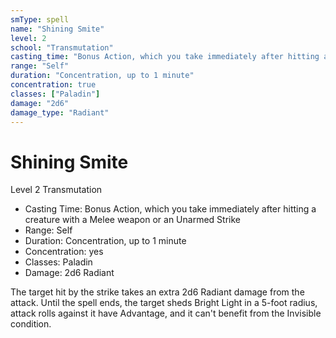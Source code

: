 ```yaml
---
smType: spell
name: "Shining Smite"
level: 2
school: "Transmutation"
casting_time: "Bonus Action, which you take immediately after hitting a creature with a Melee weapon or an Unarmed Strike"
range: "Self"
duration: "Concentration, up to 1 minute"
concentration: true
classes: ["Paladin"]
damage: "2d6"
damage_type: "Radiant"
---
```


# Shining Smite
Level 2 Transmutation

- Casting Time: Bonus Action, which you take immediately after hitting a creature with a Melee weapon or an Unarmed Strike
- Range: Self
- Duration: Concentration, up to 1 minute
- Concentration: yes
- Classes: Paladin
- Damage: 2d6 Radiant

The target hit by the strike takes an extra 2d6 Radiant damage from the attack. Until the spell ends, the target sheds Bright Light in a 5-foot radius, attack rolls against it have Advantage, and it can't benefit from the Invisible condition.
